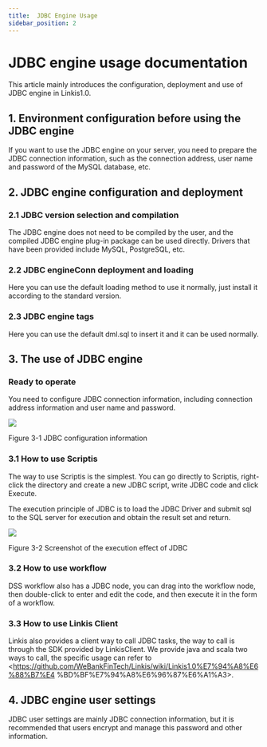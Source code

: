 ```yaml
---
title:  JDBC Engine Usage
sidebar_position: 2
---
```



# JDBC engine usage documentation

This article mainly introduces the configuration, deployment and use of JDBC engine in Linkis1.0.

## 1. Environment configuration before using the JDBC engine

If you want to use the JDBC engine on your server, you need to prepare the JDBC connection information, such as the connection address, user name and password of the MySQL database, etc.

## 2. JDBC engine configuration and deployment

### 2.1 JDBC version selection and compilation

The JDBC engine does not need to be compiled by the user, and the compiled JDBC engine plug-in package can be used directly. Drivers that have been provided include MySQL, PostgreSQL, etc.

### 2.2 JDBC engineConn deployment and loading

Here you can use the default loading method to use it normally, just install it according to the standard version.

### 2.3 JDBC engine tags

Here you can use the default dml.sql to insert it and it can be used normally.

## 3. The use of JDBC engine

### Ready to operate

You need to configure JDBC connection information, including connection address information and user name and password.

![](/Images/EngineUsage/jdbc-conf.png)

Figure 3-1 JDBC configuration information

### 3.1 How to use Scriptis

The way to use Scriptis is the simplest. You can go directly to Scriptis, right-click the directory and create a new JDBC script, write JDBC code and click Execute.

The execution principle of JDBC is to load the JDBC Driver and submit sql to the SQL server for execution and obtain the result set and return.

![](/Images/EngineUsage/jdbc-run.png)

Figure 3-2 Screenshot of the execution effect of JDBC

### 3.2 How to use workflow

DSS workflow also has a JDBC node, you can drag into the workflow node, then double-click to enter and edit the code, and then execute it in the form of a workflow.

### 3.3 How to use Linkis Client

Linkis also provides a client way to call JDBC tasks, the way to call is through the SDK provided by LinkisClient. We provide java and scala two ways to call, the specific usage can refer to <https://github.com/WeBankFinTech/Linkis/wiki/Linkis1.0%E7%94%A8%E6%88%B7%E4 %BD%BF%E7%94%A8%E6%96%87%E6%A1%A3>.

## 4. JDBC engine user settings

JDBC user settings are mainly JDBC connection information, but it is recommended that users encrypt and manage this password and other information.